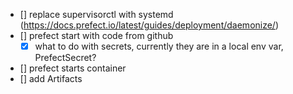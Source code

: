 - [] replace supervisorctl with systemd (https://docs.prefect.io/latest/guides/deployment/daemonize/)
- [] prefect start with code from github
  - [x] what to do with secrets, currently they are in a local env var, PrefectSecret?
- [] prefect starts container
- [] add Artifacts
